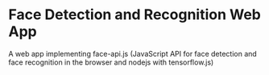 # Face Detection and Recognition Web App
A web app implementing face-api.js (JavaScript API for face detection and face recognition in the browser and nodejs with tensorflow.js)
